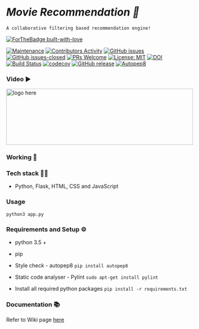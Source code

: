 # <i>Movie Recommendation 🎥 </i>
    A collaborative filtering based recommendation engine!


[![ForTheBadge built-with-love](http://ForTheBadge.com/images/badges/built-with-love.svg)](https://GitHub.com/ssp4all/)



[![Maintenance](https://img.shields.io/badge/Maintained%3F-yes-green.svg)](https://gitHub.com/git-ankit/MovieRecommender/graphs/commit-activity) [![Contributors Activity](https://img.shields.io/github/commit-activity/m/git-ankit/MovieRecommender)](https://github.com/git-ankit/MovieRecommender/pulse) [![GitHub issues](https://img.shields.io/github/issues/git-ankit/MovieRecommender.svg)](https://github.com/git-ankit/MovieRecommender/issues/) [![GitHub issues-closed](https://img.shields.io/github/issues-closed/git-ankit/MovieRecommender.svg)](https://github.com/git-ankit/MovieRecommender/issues?q=is%3Aissue+is%3Aclosed) [![PRs Welcome](https://img.shields.io/badge/PRs-welcome-brightgreen.svg?style=flat-square)](http://makeapullrequest.com) [![License: MIT](https://img.shields.io/badge/License-MIT-red.svg)](https://opensource.org/licenses/MIT) [![DOI](https://zenodo.org/badge/DOI/10.5281/zenodo.4127507.svg)](https://doi.org/10.5281/zenodo.4127507) [![Build Status](https://travis-ci.com/git-ankit/MovieRecommender.svg?branch=master)](https://travis-ci.com/git-ankit/MovieRecommender) [![codecov](https://codecov.io/gh/git-ankit/MovieRecommender/branch/master/graph/badge.svg?token=8K0VL8106C)](undefined) [![GitHub release](https://img.shields.io/github/release/git-ankit/MovieRecommender.svg)](https://GitHub.com/git-ankit/MovieRecommenderreleases/) [![Autopep8](https://img.shields.io/badge/StyleChecker-Autopep8-purple.svg)](https://pypi.org/project/autopep8/) 

### Video ▶️ 

<a  href="https://youtu.be/OSjpryqI1RQ"><img height=150 width=500 alt="logo here" src="https://raw.githubusercontent.com/git-ankit/MovieRecommender/master/asset/group12.png"/></a>

### Working 📱

### Tech stack 👨‍💻
- Python, Flask, HTML, CSS and JavaScript

### Usage
`python3 app.py`

### Requirements and Setup ⚙️

- python 3.5 +
- pip
- Style check  - autopep8
    `pip install autopep8`
- Static code analyser - Pylint
    `sudo apt-get install pylint`

- Install all required python packages
    `pip install -r requirements.txt `

### Documentation 📚
Refer to Wiki page [here](https://github.com/git-ankit/MovieRecommender/wiki/Documentation)


